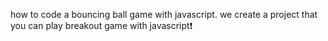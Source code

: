  how to code a bouncing ball game with javascript. we create a project that you can play breakout game with javascript❗️